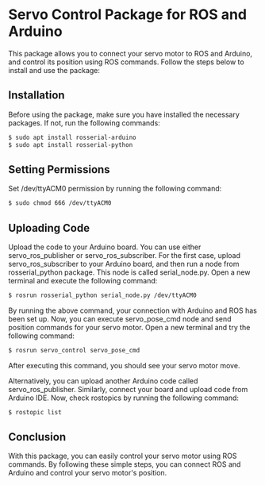 # Servo Control Package for ROS and Arduino

This package allows you to connect your servo motor to ROS and Arduino, and control its position using ROS commands. Follow the steps below to install and use the package:

## Installation

Before using the package, make sure you have installed the necessary packages. If not, run the following commands:

```bash
$ sudo apt install rosserial-arduino
$ sudo apt install rosserial-python
```

## Setting Permissions

Set /dev/ttyACM0 permission by running the following command:

```bash
$ sudo chmod 666 /dev/ttyACM0
```

## Uploading Code

Upload the code to your Arduino board. You can use either servo_ros_publisher or servo_ros_subscriber. For the first case, upload servo_ros_subscriber to your Arduino board, and then run a node from rosserial_python package. This node is called serial_node.py. Open a new terminal and execute the following command:

```bash
$ rosrun rosserial_python serial_node.py /dev/ttyACM0
```

By running the above command, your connection with Arduino and ROS has been set up. Now, you can execute servo_pose_cmd node and send position commands for your servo motor. Open a new terminal and try the following command:

```bash
$ rosrun servo_control servo_pose_cmd
```

After executing this command, you should see your servo motor move.

Alternatively, you can upload another Arduino code called servo_ros_publisher. Similarly, connect your board and upload code from Arduino IDE. Now, check rostopics by running the following command:

```bash
$ rostopic list
```

## Conclusion

With this package, you can easily control your servo motor using ROS commands. By following these simple steps, you can connect ROS and Arduino and control your servo motor's position.
